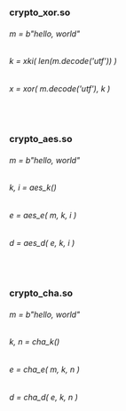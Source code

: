 ###    crypto_xor.so
######    m = b"hello, world"
######    k = xki( len(m.decode('utf')) )
######    x = xor( m.decode('utf'), k )


<br />


###    crypto_aes.so
######    m = b"hello, world"
######    k, i = aes_k()
######    e = aes_e( m, k, i )
######    d = aes_d( e, k, i )


<br />


###    crypto_cha.so
######    m = b"hello, world"
######    k, n = cha_k()
######    e = cha_e( m, k, n )
######    d = cha_d( e, k, n )
